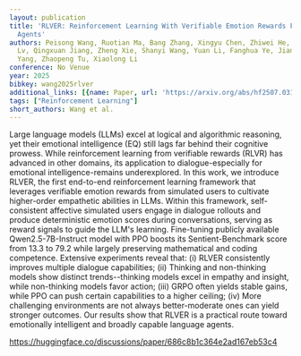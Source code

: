 ```yaml
---
layout: publication
title: 'RLVER: Reinforcement Learning With Verifiable Emotion Rewards For Empathetic
  Agents'
authors: Peisong Wang, Ruotian Ma, Bang Zhang, Xingyu Chen, Zhiwei He, Kang Luo, Qingsong
  Lv, Qingxuan Jiang, Zheng Xie, Shanyi Wang, Yuan Li, Fanghua Ye, Jian Li, Yifan
  Yang, Zhaopeng Tu, Xiaolong Li
conference: No Venue
year: 2025
bibkey: wang2025rlver
additional_links: [{name: Paper, url: 'https://arxiv.org/abs/hf2507.03112'}]
tags: ["Reinforcement Learning"]
short_authors: Wang et al.
---
```

Large language models (LLMs) excel at logical and algorithmic reasoning, yet their emotional intelligence (EQ) still lags far behind their cognitive prowess. While reinforcement learning from verifiable rewards (RLVR) has advanced in other domains, its application to dialogue-especially for emotional intelligence-remains underexplored. In this work, we introduce RLVER, the first end-to-end reinforcement learning framework that leverages verifiable emotion rewards from simulated users to cultivate higher-order empathetic abilities in LLMs. Within this framework, self-consistent affective simulated users engage in dialogue rollouts and produce deterministic emotion scores during conversations, serving as reward signals to guide the LLM's learning. Fine-tuning publicly available Qwen2.5-7B-Instruct model with PPO boosts its Sentient-Benchmark score from 13.3 to 79.2 while largely preserving mathematical and coding competence. Extensive experiments reveal that: (i) RLVER consistently improves multiple dialogue capabilities; (ii) Thinking and non-thinking models show distinct trends--thinking models excel in empathy and insight, while non-thinking models favor action; (iii) GRPO often yields stable gains, while PPO can push certain capabilities to a higher ceiling; (iv) More challenging environments are not always better-moderate ones can yield stronger outcomes. Our results show that RLVER is a practical route toward emotionally intelligent and broadly capable language agents.

https://huggingface.co/discussions/paper/686c8b1c364e2ad167eb53c4